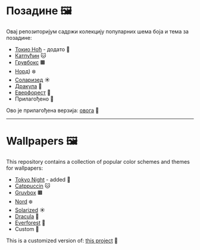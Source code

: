 # Позадине 🖼️

Овај репозиторијум садржи колекцију популарних шема боја и тема за позадине:

- [Токио Ноћ](https://github.com/enkia/tokyo-night-vscode-theme) - додато 🌃
- [Катпућин](https://github.com/catppuccin/catppuccin) 🐱
- [Грувбокс](https://github.com/morhetz/gruvbox) 🟫
- [Норд](https://github.com/nordtheme)) ❄️
- [Соларизед](https://github.com/altercation/solarized) ☀️
- [Дракула](https://github.com/dracula/dracula-theme) 🧛
- [Еверфорест](https://github.com/sainnhe/everforest) 🌲
- Прилагођено 🎨

Ово је прилагођена верзија: [овога](https://github.com/NotNeelPatel/WallpaperThemeConverter) 🔧

---

# Wallpapers 🖼️

This repository contains a collection of popular color schemes and themes for wallpapers:

- [Tokyo Night](https://github.com/enkia/tokyo-night-vscode-theme) - added 🌃
- [Catppuccin](https://github.com/catppuccin/catppuccin) 🐱
- [Gruvbox](https://github.com/morhetz/gruvbox) 🟫
- [Nord](https://github.com/arcticicestudio/nord) ❄️
- [Solarized](https://github.com/altercation/solarized) ☀️
- [Dracula](https://github.com/dracula/dracula-theme) 🧛
- [Everforest](https://github.com/sainnhe/everforest) 🌲
- Custom 🎨

This is a customized version of: [this project](https://github.com/NotNeelPatel/WallpaperThemeConverter) 🔧
